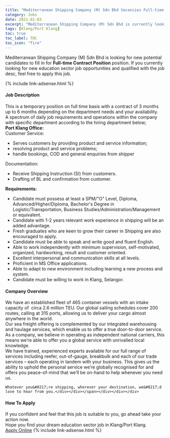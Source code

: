 ```yaml
---
title: "Mediterranean Shipping Company (M) Sdn Bhd Vacancies Full-time Contract Position" 
category: Jobs 
date: 2021-01-03 
excerpt: "Mediterranean Shipping Company (M) Sdn Bhd is currently looking for suitable person to fill in the Full-time Contract Position which positioned at Klang/Port Klang" 
tags: [Klang/Port Klang] 
toc: true 
toc_label: TOC 
toc_icon: "fire" 
--- 
```


<p>Mediterranean Shipping Company (M) Sdn Bhd is looking for new potential candidates to fill in for <b>Full-time Contract Position</b> position. If you currently looking for new education sector job opportunities and qualified with the job desc, feel free to apply this job.
</p>{% include link-adsense.html %} 
 <div><div><div><h4>Job Description</h4></div></div><div><div><span><div><div><div>This is a temporary position on full time basis with a contract of 3 months up to 6 months depending on the department needs and your availability.</div><div>A spectrum of daily job requirements and operations within the company with specific department according to the hiring department below;</div><div><strong>Port Klang Office:</strong></div><div>Customer Service:</div><ul><li>Serves customers by providing product and service information;</li><li>resolving product and service problems;&#160;</li><li>handle bookings, COD and general enquiries from shipper</li></ul><div>Documentation:&#160;</div><ul><li>Receive&#160;Shipping Instruction (SI) from customers.</li><li>Drafting of BL and confirmation from customer.</li></ul><div><strong>Requirements:</strong></div><ul><li>Candidate must possess at least a SPM/"O" Level, Diploma, Advanced/Higher/Diploma,&#160;Bachelor's Degree in Logistic/Transportation, Business Studies/Administration/Management or equivalent.</li><li>Candidate with 1-2 years relevant work experience in shipping will be an added advantage.</li><li>Fresh graduates who are keen to grow their career in Shipping are also encouraged to apply.</li><li>Candidate must be able to speak and write good and fluent English.</li><li>Able to work independently with minimum supervision, self-motivated, organized, hardworking, result and customer oriented.</li><li>Excellent interpersonal and communication skills at all levels.</li><li>Proficient in MS Office applications.</li><li>Able to adapt to new environment including learning a new process and system.</li><li>Candidate must be willing to work in Klang, Selangor.</li></ul></div></div></span></div></div></div> 
<div><div><div><h4>Company Overview</h4></div></div><div><div><span><div><div>
<div>
		We have an established fleet of 465 container vessels with an intake capacity of&#160; circa 2.6 million TEU. Our global sailing schedules cover 200 routes, calling at 315 ports, allowing us to deliver your cargo almost anywhere in the world.</div>
<div>
		Our sea freight offering is complemented by our integrated warehousing and haulage services, which enable us to offer a true door-to-door service.</div>
<div>
		As a company, we believe in operating as independent national carriers, this means we&#8217;re able to offer you a global service with unrivalled local knowledge.</div>
<div>
		We have trained, experienced experts available for our full range of services including reefer, out-of-gauge, breakbulk and each of our trade services &#8211; each operating in tandem with your business. This gives us the ability to uphold the personal service we&#8217;re globally recognised for and offers you peace-of-mind that we&#8217;ll be on-hand to help whenever you need us.</div>
	
	Whatever you&#8217;re shipping, wherever your destination, we&#8217;d love to hear from you.</div></div></span></div></div></div> 
#### How To Apply 
If you confident and feel that this job is suitable to you, go ahead take your action now. <br/> 
Hope you find your dream education sector job in Klang/Port Klang. <br/> 
<a href="https://www.jobstreet.com.my/en/job/full-time-contract-position-4451920?jobId=jobstreet-my-job-4451920&sectionRank=28&token=0~a87a5fce-74d2-487f-b420-238c3989fa11&fr=SRP%20View%20In%20New%20Ta" class="btn btn--info" target="_blank" rel="nofollow noopenner">Apply Online</a> 
{% include link-adsense.html %} 